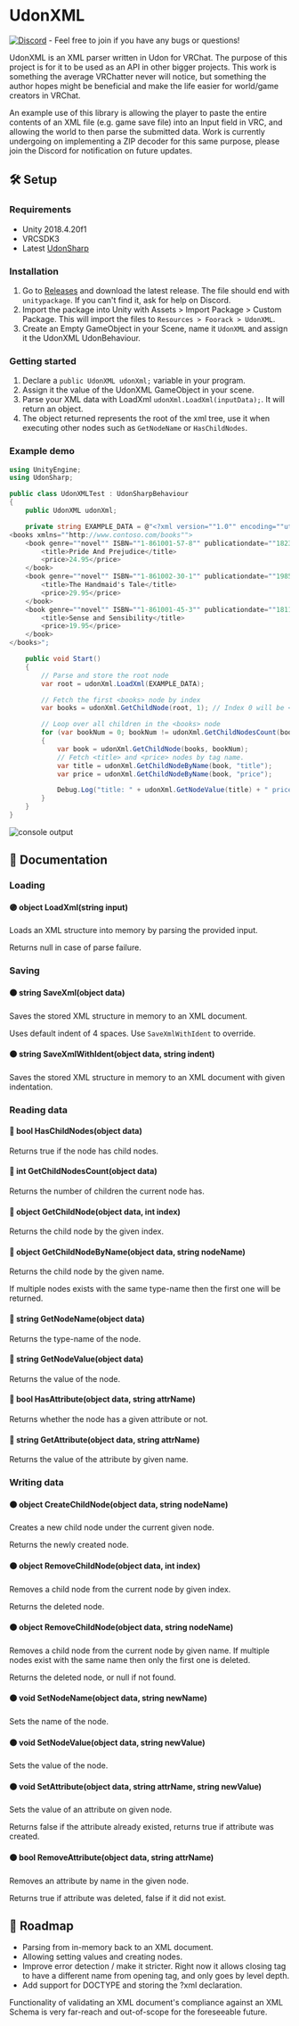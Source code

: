 # UdonXML

[![Discord](https://img.shields.io/badge/Discord-Discord%20Support-blueviolet?logo=discord)](https://discord.gg/7xJdWNk) - Feel free to join if you have any bugs or questions!

UdonXML is an XML parser written in Udon for VRChat.
The purpose of this project is for it to be used as an API in other bigger projects.
This work is something the average VRChatter never will notice, but something the author hopes might be beneficial and make the life easier for world/game creators in VRChat.

An example use of this library is allowing the player to paste the entire contents of an XML file (e.g. game save file) into an Input field in VRC, and allowing the world to then parse the submitted data.
Work is currently undergoing on implementing a ZIP decoder for this same purpose, please join the Discord for notification on future updates.

## 🛠️ Setup

### Requirements

* Unity 2018.4.20f1
* VRCSDK3
* Latest [UdonSharp](https://github.com/Merlin-san/UdonSharp/blob/master/README.md)

### Installation

1. Go to [Releases](https://github.com/Foorack/UdonXML/releases) and download the latest release. The file should end with `unitypackage`. If you can't find it, ask for help on Discord.
2. Import the package into Unity with Assets > Import Package > Custom Package. This will import the files to `Resources > Foorack > UdonXML`.
3. Create an Empty GameObject in your Scene, name it `UdonXML` and assign it the UdonXML UdonBehaviour.

### Getting started

1. Declare a `public UdonXML udonXml;` variable in your program.
2. Assign it the value of the UdonXML GameObject in your scene.
3. Parse your XML data with LoadXml `udonXml.LoadXml(inputData);`. It will return an object.
4. The object returned represents the root of the xml tree, use it when executing other nodes such as `GetNodeName` or `HasChildNodes`.

### Example demo

```csharp
using UnityEngine;
using UdonSharp;

public class UdonXMLTest : UdonSharpBehaviour
{
    public UdonXML udonXml;

    private string EXAMPLE_DATA = @"<?xml version=""1.0"" encoding=""utf-8""?>  
<books xmlns=""http://www.contoso.com/books"">  
    <book genre=""novel"" ISBN=""1-861001-57-8"" publicationdate=""1823-01-28"">  
        <title>Pride And Prejudice</title>  
        <price>24.95</price>  
    </book>
    <book genre=""novel"" ISBN=""1-861002-30-1"" publicationdate=""1985-01-01"">  
        <title>The Handmaid's Tale</title>  
        <price>29.95</price>  
    </book>  
    <book genre=""novel"" ISBN=""1-861001-45-3"" publicationdate=""1811-01-01"">  
        <title>Sense and Sensibility</title>  
        <price>19.95</price>  
    </book>  
</books>";

    public void Start()
    {
        // Parse and store the root node
        var root = udonXml.LoadXml(EXAMPLE_DATA);

        // Fetch the first <books> node by index
        var books = udonXml.GetChildNode(root, 1); // Index 0 will be <?xml> tag

        // Loop over all children in the <books> node
        for (var bookNum = 0; bookNum != udonXml.GetChildNodesCount(books); bookNum++)
        {
            var book = udonXml.GetChildNode(books, bookNum);
            // Fetch <title> and <price> nodes by tag name.
            var title = udonXml.GetChildNodeByName(book, "title");
            var price = udonXml.GetChildNodeByName(book, "price");

            Debug.Log("title: " + udonXml.GetNodeValue(title) + " price: " + udonXml.GetNodeValue(price));
        }
    }
}
```

![console output](https://i.imgur.com/g0e3ooO.png)

## 📄 Documentation

### Loading

#### 🟣 object LoadXml(string input)
Loads an XML structure into memory by parsing the provided input.

Returns null in case of parse failure.


### Saving

#### 🟤 string SaveXml(object data)
Saves the stored XML structure in memory to an XML document.

Uses default indent of 4 spaces. Use `SaveXmlWithIdent` to override.

#### 🟤 string SaveXmlWithIdent(object data, string indent)
Saves the stored XML structure in memory to an XML document with given indentation.


### Reading data

#### 🔵 bool HasChildNodes(object data)
Returns true if the node has child nodes.

#### 🔵 int GetChildNodesCount(object data)
Returns the number of children the current node has.

#### 🔵 object GetChildNode(object data, int index)
Returns the child node by the given index.

#### 🔵 object GetChildNodeByName(object data, string nodeName)
Returns the child node by the given name.

If multiple nodes exists with the same type-name then the first one will be returned.

#### 🔵 string GetNodeName(object data)
Returns the type-name of the node.

#### 🔵 string GetNodeValue(object data)
Returns the value of the node.

#### 🔵 bool HasAttribute(object data, string attrName)
Returns whether the node has a given attribute or not.

#### 🔵 string GetAttribute(object data, string attrName)
Returns the value of the attribute by given name.


### Writing data

#### 🟠 object CreateChildNode(object data, string nodeName)
Creates a new child node under the current given node.

Returns the newly created node.

#### 🟠 object RemoveChildNode(object data, int index)
Removes a child node from the current node by given index.

Returns the deleted node.

#### 🟠 object RemoveChildNode(object data, string nodeName)
Removes a child node from the current node by given name.
If multiple nodes exist with the same name then only the first one is deleted.

Returns the deleted node, or null if not found.

#### 🟠 void SetNodeName(object data, string newName)
Sets the name of the node.

#### 🟠 void SetNodeValue(object data, string newValue)
Sets the value of the node.

#### 🟠 void SetAttribute(object data, string attrName, string newValue)
Sets the value of an attribute on given node.

Returns false if the attribute already existed, returns true if attribute was created.

#### 🟠 bool RemoveAttribute(object data, string attrName)
Removes an attribute by name in the given node.

Returns true if attribute was deleted, false if it did not exist.

## 🚛 Roadmap

* Parsing from in-memory back to an XML document.
* Allowing setting values and creating nodes.
* Improve error detection / make it stricter. Right now it allows closing tag to have a different name from opening tag, and only goes by level depth.
* Add support for DOCTYPE and storing the ?xml declaration.

Functionality of validating an XML document's compliance against an XML Schema is very far-reach and out-of-scope for the foreseeable future.